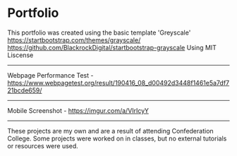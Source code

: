 # Portfolio

This portfolio was created using the basic template 'Greyscale'
https://startbootstrap.com/themes/grayscale/
https://github.com/BlackrockDigital/startbootstrap-grayscale
Using MIT Liscense

---------------------------------------------------------------------------

Webpage Performance Test -
https://www.webpagetest.org/result/190416_08_d00492d3448f1461e5a7df721bcde659/

---------------------------------------------------------------------------

Mobile Screenshot - 
https://imgur.com/a/VIrIcyY

---------------------------------------------------------------------------

These projects are my own and are a result of attending Confederation College. Some projects were worked on in classes, but no external tutorials or resources were used.